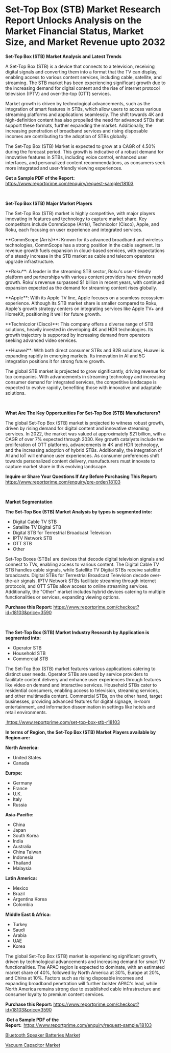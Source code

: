 <p><h1>Set-Top Box (STB) Market Research Report Unlocks Analysis on the Market Financial Status, Market Size, and Market Revenue upto 2032</h1></p><p><strong>Set-Top Box (STB) Market Analysis and Latest Trends</strong></p>
<p><p>A Set-Top Box (STB) is a device that connects to a television, receiving digital signals and converting them into a format that the TV can display, enabling access to various content services, including cable, satellite, and streaming. The STB market has been experiencing significant growth due to the increasing demand for digital content and the rise of internet protocol television (IPTV) and over-the-top (OTT) services.</p><p>Market growth is driven by technological advancements, such as the integration of smart features in STBs, which allow users to access various streaming platforms and applications seamlessly. The shift towards 4K and high-definition content has also propelled the need for advanced STBs that support these formats, further expanding the market. Additionally, the increasing penetration of broadband services and rising disposable incomes are contributing to the adoption of STBs globally.</p><p>The Set-Top Box (STB) Market is expected to grow at a CAGR of 4.50% during the forecast period. This growth is indicative of a robust demand for innovative features in STBs, including voice control, enhanced user interfaces, and personalized content recommendations, as consumers seek more integrated and user-friendly viewing experiences.</p></p>
<p><strong>Get a Sample PDF of the Report:&nbsp;</strong> <a href="https://www.reportprime.com/enquiry/request-sample/18103?utm_campaign=2195&utm_medium=2&utm_source=Github&utm_content=ia&utm_term=18032025&utm_id=set-top-box-stb">https://www.reportprime.com/enquiry/request-sample/18103</a></p>
<p>&nbsp;</p>
<p><strong>Set-Top Box (STB) Major Market Players</strong></p>
<p><p>The Set-Top Box (STB) market is highly competitive, with major players innovating in features and technology to capture market share. Key competitors include CommScope (Arris), Technicolor (Cisco), Apple, and Roku, each focusing on user experience and integrated services.</p><p>**CommScope (Arris)**: Known for its advanced broadband and wireless technologies, CommScope has a strong position in the cable segment. Its revenue growth fuels expansion in cloud-based services, with expectations of a steady increase in the STB market as cable and telecom operators upgrade infrastructure.</p><p>**Roku**: A leader in the streaming STB sector, Roku's user-friendly platform and partnerships with various content providers have driven rapid growth. Roku's revenue surpassed $1 billion in recent years, with continued expansion expected as the demand for streaming content rises globally.</p><p>**Apple**: With its Apple TV line, Apple focuses on a seamless ecosystem experience. Although its STB market share is smaller compared to Roku, Apple's growth strategy centers on integrating services like Apple TV+ and HomeKit, positioning it well for future growth.</p><p>**Technicolor (Cisco)**: This company offers a diverse range of STB solutions, heavily invested in developing 4K and HDR technologies. Its growth trajectory is supported by increasing demand from operators seeking advanced video services.</p><p>**Huawei**: With both direct consumer STBs and B2B solutions, Huawei is expanding rapidly in emerging markets. Its innovation in AI and 5G integration positions it for strong future growth.</p><p>The global STB market is projected to grow significantly, driving revenue for top companies. With advancements in streaming technology and increasing consumer demand for integrated services, the competitive landscape is expected to evolve rapidly, benefiting those with innovative and adaptable solutions.</p></p>
<p>&nbsp;</p>
<p><strong>What Are The Key Opportunities For Set-Top Box (STB) Manufacturers?</strong></p>
<p><p>The global Set-Top Box (STB) market is projected to witness robust growth, driven by rising demand for digital content and innovative streaming services. In 2022, the market was valued at approximately $21 billion, with a CAGR of over 7% expected through 2030. Key growth catalysts include the proliferation of OTT platforms, advancements in 4K and HDR technology, and the increasing adoption of hybrid STBs. Additionally, the integration of AI and IoT will enhance user experiences. As consumer preferences shift towards personalized content delivery, manufacturers must innovate to capture market share in this evolving landscape.</p></p>
<p><strong>Inquire or Share Your Questions If Any Before Purchasing This Report:</strong> <a href="https://www.reportprime.com/enquiry/pre-order/18103?utm_campaign=2195&utm_medium=2&utm_source=Github&utm_content=ia&utm_term=18032025&utm_id=set-top-box-stb">https://www.reportprime.com/enquiry/pre-order/18103</a></p>
<p>&nbsp;</p>
<p><strong>Market Segmentation</strong></p>
<p><strong>The Set-Top Box (STB) Market Analysis by types is segmented into:</strong></p>
<p><ul><li>Digital Cable TV STB</li><li>Satellite TV Digital STB</li><li>Digital STB for Terrestrial Broadcast Television</li><li>IPTV Network STB</li><li>OTT STB</li><li>Other</li></ul></p>
<p><p>Set-Top Boxes (STBs) are devices that decode digital television signals and connect to TVs, enabling access to various content. The Digital Cable TV STB handles cable signals, while Satellite TV Digital STBs receive satellite broadcasts. Digital STBs for Terrestrial Broadcast Television decode over-the-air signals. IPTV Network STBs facilitate streaming through internet protocols, and OTT STBs allow access to online streaming services. Additionally, the "Other" market includes hybrid devices catering to multiple functionalities or services, expanding viewing options.</p></p>
<p><strong>Purchase this Report:&nbsp;</strong><a href="https://www.reportprime.com/checkout?id=18103&price=3590&utm_campaign=2195&utm_medium=2&utm_source=Github&utm_content=ia&utm_term=18032025&utm_id=set-top-box-stb">https://www.reportprime.com/checkout?id=18103&price=3590</a></p>
<p>&nbsp;</p>
<p><strong>The Set-Top Box (STB) Market Industry Research by Application is segmented into:</strong></p>
<p><ul><li>Operator STB</li><li>Household STB</li><li>Commercial STB</li></ul></p>
<p><p>The Set-Top Box (STB) market features various applications catering to distinct user needs. Operator STBs are used by service providers to facilitate content delivery and enhance user experiences through features like video on demand and interactive services. Household STBs cater to residential consumers, enabling access to television, streaming services, and other multimedia content. Commercial STBs, on the other hand, target businesses, providing advanced features for digital signage, in-room entertainment, and information dissemination in settings like hotels and retail environments.</p></p>
<p><a href="https://www.reportprime.com/set-top-box-stb-r18103?utm_campaign=2195&utm_medium=2&utm_source=Github&utm_content=ia&utm_term=18032025&utm_id=set-top-box-stb">&nbsp;https://www.reportprime.com/set-top-box-stb-r18103</a></p>
<p><strong>In terms of Region, the Set-Top Box (STB) Market Players available by Region are:</strong></p>
<p>
    <p> <strong> North America: </strong>
        <ul>
            <li>United States</li>
            <li>Canada</li>
        </ul>
        </p> 
    <p> <strong> Europe: </strong>
        <ul>
            <li>Germany</li>
            <li>France</li>
            <li>U.K.</li>
            <li>Italy</li>
            <li>Russia</li>
        </ul>
        </p> 
    <p> <strong> Asia-Pacific: </strong>
        <ul>
            <li>China</li>
            <li>Japan</li>
            <li>South Korea</li>
            <li>India</li>
            <li>Australia</li>
            <li>China Taiwan</li>
            <li>Indonesia</li>
            <li>Thailand</li>
            <li>Malaysia</li>
        </ul>
        </p> 
    <p> <strong> Latin America: </strong>
        <ul>
            <li>Mexico</li>
            <li>Brazil</li>
            <li>Argentina Korea</li>
            <li>Colombia</li>
        </ul>
        </p> 
    <p> <strong> Middle East & Africa: </strong>
        <ul>
            <li>Turkey</li>
            <li>Saudi</li>
            <li>Arabia</li>
            <li>UAE</li>
            <li>Korea</li>
        </ul>
    </p>
    </p>
<p><p>The global Set-Top Box (STB) market is experiencing significant growth, driven by technological advancements and increasing demand for smart TV functionalities. The APAC region is expected to dominate, with an estimated market share of 40%, followed by North America at 30%, Europe at 20%, and China at 10%. Factors such as rising disposable incomes and expanding broadband penetration will further bolster APAC's lead, while North America remains strong due to established cable infrastructure and consumer loyalty to premium content services.</p></p>
<p><strong>Purchase this Report: </strong><a href="https://www.reportprime.com/checkout?id=18103&price=3590&utm_campaign=2195&utm_medium=2&utm_source=Github&utm_content=ia&utm_term=18032025&utm_id=set-top-box-stb">https://www.reportprime.com/checkout?id=18103&price=3590</a></p>
<p>&nbsp;<strong>Get a Sample PDF of the Report:&nbsp;&nbsp;</strong><a href="https://www.reportprime.com/enquiry/request-sample/18103?utm_campaign=2195&utm_medium=2&utm_source=Github&utm_content=ia&utm_term=18032025&utm_id=set-top-box-stb">https://www.reportprime.com/enquiry/request-sample/18103</a></p>
<p><strong></strong></p>
<p><p><a href="https://github.com/zahrigayda1h/Market-Research-Report-List-1/blob/main/bluetooth-speaker-batteries-market.md?utm_campaign=2195&utm_medium=2&utm_source=Github&utm_content=ia&utm_term=18032025&utm_id=set-top-box-stb">Bluetooth Speaker Batteries Market</a></p><p><a href="https://github.com/ChiragRP21/Market-Research-Report-List-7/blob/main/vacuum-capacitor-market.md?utm_campaign=2195&utm_medium=2&utm_source=Github&utm_content=ia&utm_term=18032025&utm_id=set-top-box-stb">Vacuum Capacitor Market</a></p></p>